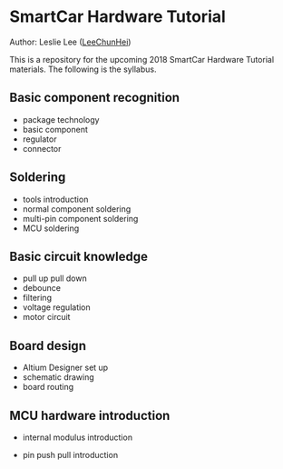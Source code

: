 # SmartCar Hardware Tutorial

Author: Leslie Lee ([LeeChunHei](https://github.com/LeeChunHei))

This is a repository for the upcoming 2018 SmartCar Hardware Tutorial materials. The following is the syllabus.

## Basic component recognition

* package technology
* basic component
* regulator
* connector

## Soldering

* tools introduction
* normal component soldering
* multi-pin component soldering
* MCU soldering

## Basic circuit knowledge

* pull up pull down
* debounce
* filtering
* voltage regulation
* motor circuit

## Board design

* Altium Designer set up
* schematic drawing
* board routing

## MCU hardware introduction

* internal modulus introduction

* pin push pull introduction

  ​

